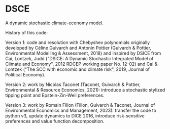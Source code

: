 # DSCE
A dynamic stochastic climate-economy model.


History of this code:

Version 1: code and resolution with Chebyshev polynomials originally developed by Céline Guivarch and Antonin Pottier (Guivarch & Pottier, Environmental Modelling & Assessment, 2018) and inspired by DSICE from Cai, Lontzek, Judd ("DSICE: A Dynamic Stochastic Integrated Model of Climate and Economy", 2012 RDCEP working paper No. 12-02) and Cai & Lontzek ("The SCC with economic and climate risk", 2019, Journal of Political Economy).

Version 2: work by Nicolas Taconet (Taconet, Guivarch & Pottier, Environmental & Resource Economics, 2021): introduce a stochastic stylized tipping point and Epstein-Zin-Weil preferences.

Version 3: work by Romain Fillon (Fillon, Guivarch & Taconet, Journal of Environmental Economics and Management, 2023): transfer the code to python v3, update dynamics to DICE 2016, introduce risk-sensitive preferences and value function decomposition.
